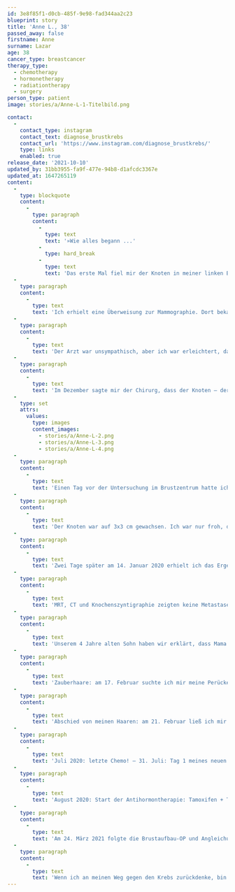 ```yaml
---
id: 3e8f85f1-d0cb-485f-9e98-fad344aa2c23
blueprint: story
title: 'Anne L., 38'
passed_away: false
firstname: Anne
surname: Lazar
age: 38
cancer_type: breastcancer
therapy_type:
  - chemotherapy
  - hormonetherapy
  - radiationtherapy
  - surgery
person_type: patient
image: stories/a/Anne-L-1-Titelbild.png

contact:
  -
    contact_type: instagram
    contact_text: diagnose_brustkrebs
    contact_url: 'https://www.instagram.com/diagnose_brustkrebs/'
    type: links
    enabled: true
release_date: '2021-10-10'
updated_by: 31bb3955-fa9f-477e-94b8-d1afcdc3367e
updated_at: 1647265119
content:
  -
    type: blockquote
    content:
      -
        type: paragraph
        content:
          -
            type: text
            text: '»Wie alles begann ...'
          -
            type: hard_break
          -
            type: text
            text: 'Das erste Mal fiel mir der Knoten in meiner linken Brust im Juni 2019 auf. Daraufhin vereinbarte ich einen Termin bei meiner Frauenärztin. Die Untersuchung zeigte einen 1x1 cm großen Knoten. Meine Ärztin sagte mir, dass ich mir keine Sorgen machen müsste, der Knoten sei frei beweglich und sehe unauffällig aus – es wäre ein Fibroadenom. Ich sollte in acht Wochen zur Kontrolle kommen. Bei dieser Kontrolle war der Knoten minimal gewachsen. Ich wurde aber weiterhin beruhigt, es könnten ja auch Messungenauigkeiten sein.'
  -
    type: paragraph
    content:
      -
        type: text
        text: 'Ich erhielt eine Überweisung zur Mammographie. Dort bekam ich zwei Wochen später im September einen Termin. Auf den Bildern der Mammographie konnte man den Knoten nicht sehen – zu dichtes Drüsengewebe, wurde mir gesagt. Der Arzt machte noch einen Ultraschall und kam zum gleichen Ergebnis wie meine Frauenärztin: beweglich und ungefährlich. Wenn es mich stören würde, könne ich es ja wegmachen lassen.'
  -
    type: paragraph
    content:
      -
        type: text
        text: 'Der Arzt war unsympathisch, aber ich war erleichtert, dass diese zweite Meinung die Annahme meiner Frauenärztin bestätigte. Im November bemerkte ich, dass der Knoten größer geworden ist und begann darüber nachzudenken, ihn entfernen zu lassen. Wir flogen in den Urlaub und dort fasste ich schließlich den Entschluss zu einem Chirurgen zu gehen und dies zu tun, sobald wir wieder Zuhause sind.'
  -
    type: paragraph
    content:
      -
        type: text
        text: 'Im Dezember sagte mir der Chirurg, dass der Knoten – der sich in Brustfalte befand – gut liegen würde, um ihn zu entfernen. Er würde jedoch nicht operieren ohne aussagekräftige Ultraschallbilder. Da Weihnachten kurz bevor stand, vereinbarte ich mir einen Termin im Brustzentrum für den Januar.'
  -
    type: set
    attrs:
      values:
        type: images
        content_images:
          - stories/a/Anne-L-2.png
          - stories/a/Anne-L-3.png
          - stories/a/Anne-L-4.png
  -
    type: paragraph
    content:
      -
        type: text
        text: 'Einen Tag vor der Untersuchung im Brustzentrum hatte ich mir einen Termin bei meiner Frauenärztin geben lassen, um mir die Überweisung für das Brustzentrum abzuholen. Sie machte einen Ultraschall, schaute mich entsetzt an und sagte: ›Warum sind Sie nicht eher gekommen?!‹ – Wie bitte, dachte ich und antwortete: ›Ich war doch hier‹.'
  -
    type: paragraph
    content:
      -
        type: text
        text: 'Der Knoten war auf 3x3 cm gewachsen. Ich war nur froh, dass ich am nächsten Tag den Termin im Brustzentrum hatte – wie konnte sie mich mit dieser plumpen und unangebrachten Bemerkung stehen lassen?! Am nächsten Tag im Brustzentrum fühlte ich mich das erste Mal mit meiner Sorge ernst genommen. Der Arzt sagte mir beim Ultraschall: ›Ich glaube nicht, dass das einfach ein Fibroadenom ist‹, und entnahm durch Stanzen eine Gewebeprobe des Tumors.'
  -
    type: paragraph
    content:
      -
        type: text
        text: 'Zwei Tage später am 14. Januar 2020 erhielt ich das Ergebnis der Biopsie des Knotens in meiner linken Brust: ein bösartiger Tumor - Brustkrebs. Da fing die Kampf-dem-Krebs-Maschinerie an. Die Zeit zwischen den Untersuchungen und dem Termin zur Besprechung der Ergebnisse war sehr schwer. Die Hoffnung, dass sich keine Metastasen im Körper befinden, gegen die Angst, dass es so sein könnte.'
  -
    type: paragraph
    content:
      -
        type: text
        text: 'MRT, CT und Knochenszyntigraphie zeigten keine Metastasen 🙏🏻. Ich war so unglaublich dankbar und bereit den Kampf gegen den Krebs anzutreten. Der Plan: Chemotherapie mit 4x Epirubicin/Cyclophosphamid im Abstsand von zwei Wochen und 12x Paclitaxel wöchentlich. Am 6. Februar wurde mir der Port eingesetzt. Ich ließ mir Ovargewebe zur Kryokonservierung entnehmen – als Hoffnungsschimmer für ein zweites Kind.'
  -
    type: paragraph
    content:
      -
        type: text
        text: 'Unserem 4 Jahre alten Sohn haben wir erklärt, dass Mama einen Knubbel hat und starke Medizin braucht, um wieder gesund zu werden. Diese Medizin ist so stark, dass Mamas Haare ausfallen werden, die aber wieder nachwachsen.'
  -
    type: paragraph
    content:
      -
        type: text
        text: 'Zauberhaare: am 17. Februar suchte ich mir meine Perücke aus.'
  -
    type: paragraph
    content:
      -
        type: text
        text: 'Abschied von meinen Haaren: am 21. Februar ließ ich mir meine Haare kurz schneiden – ein Stück Selbstbestimmung. Ich wollte nicht, dass sie mir büschelweise ausfallen. Nach der zweiten Chemo – am 28. Februar, eine Woche nach meinem Kurzhaarschnitt – fielen sie mir schließlich aus. Sie waren nach dem Duschen auf einmal überall. Meine beiden Schwestern ❤️❤️ rasierten mir die letzten Haare noch am selben Tag.'
  -
    type: paragraph
    content:
      -
        type: text
        text: 'Juli 2020: letzte Chemo! – 31. Juli: Tag 1 meines neuen Lebens: Ich stand noch ziemlich neben mir wegen der Narkose. Als mir bewusst wurde, dass ich es geschafft habe, musste ich erstmal weinen. Die Anspannung und Angst der letzten Monate fielen auf einmal von mir ab. Erleichterung, Dankbarkeit, aber auch Schmerz und Verlust. Es fällt mir schwer die Emotionen der nachfolgenden Tage im Krankenhaus in Worte zu fassen. Die ersten vier Tage waren die schlimmsten. Ich konnte meinen Oberkörper nicht bewegen, unfassbare Schmerzen und die Ungewissheit darüber wann es besser wird. Aber es wurde besser. Am fünften Tag hat mein Mann mich mit dem Rollstuhl durch den Park geschoben. Die Tage darauf konnte ich selber laufen, immer ein Stückchen mehr. Nach neun Tagen durfte ich nach Hause, zwar mit Drainage, aber Hauptsache zu Hause. Drei Tage später bei der Wundkontrolle im Krankenhaus wurde dann auch die Drainage gezogen. Wunderbar ohne Schlauch!'
  -
    type: paragraph
    content:
      -
        type: text
        text: 'August 2020: Start der Antihormontherapie: Tamoxifen + Trenatone. Zwei Wochen später: Der erste Spaziergang ohne Mütze oder Tuch auf meinem Kopf. Ohne Haare ist es einfach kalt am Kopf ☺️ Ende August war ich dann bei der CT-Vermessung und wurde für die Strahlentherapie angezeichnet. Zwei Tage danach ging es los: 28 Bestrahlungen, jeden Tag bis auf die Wochenenden. Bei mir wurden die Lymphabflusswege bestrahlt. Ich hoffte, dass mein Körper die Therapie gut vertragen würde 💪'
  -
    type: paragraph
    content:
      -
        type: text
        text: 'Am 24. März 2021 folgte die Brustaufbau-OP und Angleichung der gesunden Brust, beides mit Silikon.'
  -
    type: paragraph
    content:
      -
        type: text
        text: 'Wenn ich an meinen Weg gegen den Krebs zurückdenke, bin ich sehr stolz auf mich, dass ich die Kraft aufgebracht habe die unterschiedlichen Therapien gegen den Krebs zu durchstehen. Ich möchte allen Betroffenen Mut machen stark zu bleiben, um wieder gesund werden zu können.«'
---
```

